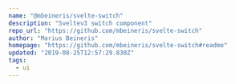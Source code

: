 ```yaml
---
name: "@mbeineris/svelte-switch"
description: "Sveltev3 switch component"
repo_url: "https://github.com/mbeineris/svelte-switch"
author: "Marius Beineris"
homepage: "https://github.com/mbeineris/svelte-switch#readme"
updated: "2019-08-25T12:57:29.830Z"
tags: 
  - ui
---
```


